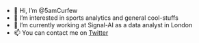 - 👋 Hi, I’m @5amCurfew
- 👀 I’m interested in sports analytics and general cool-stuffs
- 🌱 I’m currently working at Signal-AI as a data analyst in London 
- 📫 You can contact me on [Twitter](https://twitter.com/5amCurfew)

<!---
5amCurfew/5amCurfew is a ✨ special ✨ repository because its `README.md` (this file) appears on your GitHub profile.
You can click the Preview link to take a look at your changes.
--->

